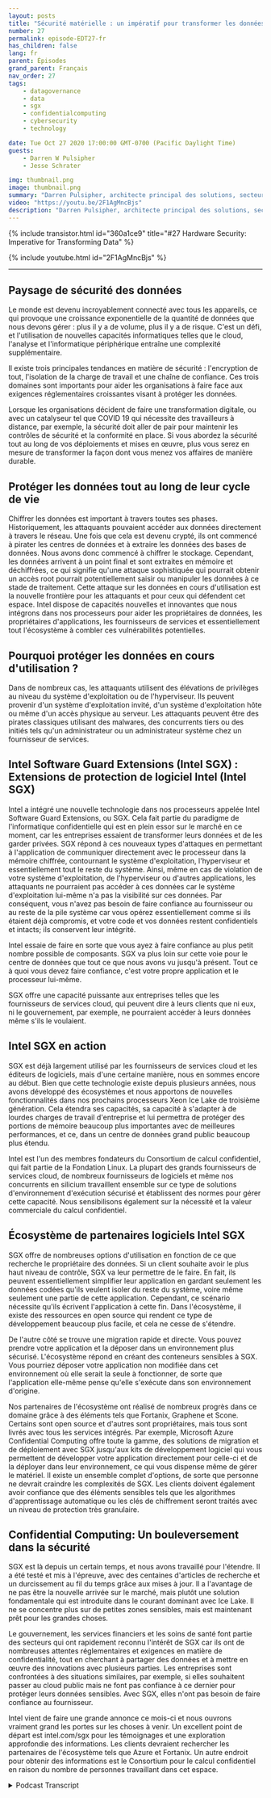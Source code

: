```yaml
---
layout: posts
title: "Sécurité matérielle : un impératif pour transformer les données."
number: 27
permalink: episode-EDT27-fr
has_children: false
lang: fr
parent: Épisodes
grand_parent: Français
nav_order: 27
tags:
    - datagovernance
    - data
    - sgx
    - confidentialcomputing
    - cybersecurity
    - technology

date: Tue Oct 27 2020 17:00:00 GMT-0700 (Pacific Daylight Time)
guests:
    - Darren W Pulsipher
    - Jesse Schrater

img: thumbnail.png
image: thumbnail.png
summary: "Darren Pulsipher, architecte principal des solutions, secteur public, Intel, et Jesse Schrater, responsable de la sécurité, groupe des plateformes de données, Intel, discutent du paysage actuel de la sécurité et de la manière dont SGX d'Intel et l'écosystème de partenaires offrent une solution éprouvée et opportune pour les données en cours d'utilisation et d'autres préoccupations en matière de sécurité."
video: "https://youtu.be/2F1AgMncBjs"
description: "Darren Pulsipher, architecte principal des solutions, secteur public, Intel, et Jesse Schrater, responsable de la sécurité, groupe des plateformes de données, Intel, discutent du paysage actuel de la sécurité et de la manière dont SGX d'Intel et l'écosystème de partenaires offrent une solution éprouvée et opportune pour les données en cours d'utilisation et d'autres préoccupations en matière de sécurité."
---
```


<div>
{% include transistor.html id="360a1ce9" title="#27 Hardware Security: Imperative for Transforming Data" %}

{% include youtube.html id="2F1AgMncBjs" %}
</div>

---

## Paysage de sécurité des données

Le monde est devenu incroyablement connecté avec tous les appareils, ce qui provoque une croissance exponentielle de la quantité de données que nous devons gérer : plus il y a de volume, plus il y a de risque. C'est un défi, et l'utilisation de nouvelles capacités informatiques telles que le cloud, l'analyse et l'informatique périphérique entraîne une complexité supplémentaire.

Il existe trois principales tendances en matière de sécurité : l'encryption de tout, l'isolation de la charge de travail et une chaîne de confiance. Ces trois domaines sont importants pour aider les organisations à faire face aux exigences réglementaires croissantes visant à protéger les données.

Lorsque les organisations décident de faire une transformation digitale, ou avec un catalyseur tel que COVID 19 qui nécessite des travailleurs à distance, par exemple, la sécurité doit aller de pair pour maintenir les contrôles de sécurité et la conformité en place. Si vous abordez la sécurité tout au long de vos déploiements et mises en œuvre, plus vous serez en mesure de transformer la façon dont vous menez vos affaires de manière durable.

## Protéger les données tout au long de leur cycle de vie

Chiffrer les données est important à travers toutes ses phases. Historiquement, les attaquants pouvaient accéder aux données directement à travers le réseau. Une fois que cela est devenu crypté, ils ont commencé à pirater les centres de données et à extraire les données des bases de données. Nous avons donc commencé à chiffrer le stockage. Cependant, les données arrivent à un point final et sont extraites en mémoire et déchiffrées, ce qui signifie qu'une attaque sophistiquée qui pourrait obtenir un accès root pourrait potentiellement saisir ou manipuler les données à ce stade de traitement. Cette attaque sur les données en cours d'utilisation est la nouvelle frontière pour les attaquants et pour ceux qui défendent cet espace. Intel dispose de capacités nouvelles et innovantes que nous intégrons dans nos processeurs pour aider les propriétaires de données, les propriétaires d'applications, les fournisseurs de services et essentiellement tout l'écosystème à combler ces vulnérabilités potentielles.

## Pourquoi protéger les données en cours d'utilisation ?

Dans de nombreux cas, les attaquants utilisent des élévations de privilèges au niveau du système d'exploitation ou de l'hyperviseur. Ils peuvent provenir d'un système d'exploitation invité, d'un système d'exploitation hôte ou même d'un accès physique au serveur. Les attaquants peuvent être des pirates classiques utilisant des malwares, des concurrents tiers ou des initiés tels qu'un administrateur ou un administrateur système chez un fournisseur de services.

## Intel Software Guard Extensions (Intel SGX) : Extensions de protection de logiciel Intel (Intel SGX)

Intel a intégré une nouvelle technologie dans nos processeurs appelée Intel Software Guard Extensions, ou SGX. Cela fait partie du paradigme de l'informatique confidentielle qui est en plein essor sur le marché en ce moment, car les entreprises essaient de transformer leurs données et de les garder privées. SGX répond à ces nouveaux types d'attaques en permettant à l'application de communiquer directement avec le processeur dans la mémoire chiffrée, contournant le système d'exploitation, l'hyperviseur et essentiellement tout le reste du système. Ainsi, même en cas de violation de votre système d'exploitation, de l'hyperviseur ou d'autres applications, les attaquants ne pourraient pas accéder à ces données car le système d'exploitation lui-même n'a pas la visibilité sur ces données. Par conséquent, vous n'avez pas besoin de faire confiance au fournisseur ou au reste de la pile système car vous opérez essentiellement comme si ils étaient déjà compromis, et votre code et vos données restent confidentiels et intacts; ils conservent leur intégrité.

Intel essaie de faire en sorte que vous ayez à faire confiance au plus petit nombre possible de composants. SGX va plus loin sur cette voie pour le centre de données que tout ce que nous avons vu jusqu'à présent. Tout ce à quoi vous devez faire confiance, c'est votre propre application et le processeur lui-même.

SGX offre une capacité puissante aux entreprises telles que les fournisseurs de services cloud, qui peuvent dire à leurs clients que ni eux, ni le gouvernement, par exemple, ne pourraient accéder à leurs données même s'ils le voulaient.

## Intel SGX en action

SGX est déjà largement utilisé par les fournisseurs de services cloud et les éditeurs de logiciels, mais d'une certaine manière, nous en sommes encore au début. Bien que cette technologie existe depuis plusieurs années, nous avons développé des écosystèmes et nous apportons de nouvelles fonctionnalités dans nos prochains processeurs Xeon Ice Lake de troisième génération. Cela étendra ses capacités, sa capacité à s'adapter à de lourdes charges de travail d'entreprise et lui permettra de protéger des portions de mémoire beaucoup plus importantes avec de meilleures performances, et ce, dans un centre de données grand public beaucoup plus étendu.

Intel est l'un des membres fondateurs du Consortium de calcul confidentiel, qui fait partie de la Fondation Linux. La plupart des grands fournisseurs de services cloud, de nombreux fournisseurs de logiciels et même nos concurrents en silicium travaillent ensemble sur ce type de solutions d'environnement d'exécution sécurisé et établissent des normes pour gérer cette capacité. Nous sensibilisons également sur la nécessité et la valeur commerciale du calcul confidentiel.

## Écosystème de partenaires logiciels Intel SGX

SGX offre de nombreuses options d'utilisation en fonction de ce que recherche le propriétaire des données. Si un client souhaite avoir le plus haut niveau de contrôle, SGX va leur permettre de le faire. En fait, ils peuvent essentiellement simplifier leur application en gardant seulement les données codées qu'ils veulent isoler du reste du système, voire même seulement une partie de cette application. Cependant, ce scénario nécessite qu'ils écrivent l'application à cette fin. Dans l'écosystème, il existe des ressources en open source qui rendent ce type de développement beaucoup plus facile, et cela ne cesse de s'étendre.

De l'autre côté se trouve une migration rapide et directe. Vous pouvez prendre votre application et la déposer dans un environnement plus sécurisé. L'écosystème répond en créant des conteneurs sensibles à SGX. Vous pourriez déposer votre application non modifiée dans cet environnement où elle serait la seule à fonctionner, de sorte que l'application elle-même pense qu'elle s'exécute dans son environnement d'origine.

Nos partenaires de l'écosystème ont réalisé de nombreux progrès dans ce domaine grâce à des éléments tels que Fortanix, Graphene et Scone. Certains sont open source et d'autres sont propriétaires, mais tous sont livrés avec tous les services intégrés. Par exemple, Microsoft Azure Confidential Computing offre toute la gamme, des solutions de migration et de déploiement avec SGX jusqu'aux kits de développement logiciel qui vous permettent de développer votre application directement pour celle-ci et de la déployer dans leur environnement, ce qui vous dispense même de gérer le matériel. Il existe un ensemble complet d'options, de sorte que personne ne devrait craindre les complexités de SGX. Les clients doivent également avoir confiance que des éléments sensibles tels que les algorithmes d'apprentissage automatique ou les clés de chiffrement seront traités avec un niveau de protection très granulaire.

## Confidential Computing: Un bouleversement dans la sécurité

SGX est là depuis un certain temps, et nous avons travaillé pour l'étendre. Il a été testé et mis à l'épreuve, avec des centaines d'articles de recherche et un durcissement au fil du temps grâce aux mises à jour. Il a l'avantage de ne pas être la nouvelle arrivée sur le marché, mais plutôt une solution fondamentale qui est introduite dans le courant dominant avec Ice Lake. Il ne se concentre plus sur de petites zones sensibles, mais est maintenant prêt pour les grandes choses.

Le gouvernement, les services financiers et les soins de santé font partie des secteurs qui ont rapidement reconnu l'intérêt de SGX car ils ont de nombreuses attentes réglementaires et exigences en matière de confidentialité, tout en cherchant à partager des données et à mettre en œuvre des innovations avec plusieurs parties. Les entreprises sont confrontées à des situations similaires, par exemple, si elles souhaitent passer au cloud public mais ne font pas confiance à ce dernier pour protéger leurs données sensibles. Avec SGX, elles n'ont pas besoin de faire confiance au fournisseur.

Intel vient de faire une grande annonce ce mois-ci et nous ouvrons vraiment grand les portes sur les choses à venir. Un excellent point de départ est intel.com/sgx pour les témoignages et une exploration approfondie des informations. Les clients devraient rechercher les partenaires de l'écosystème tels que Azure et Fortanix. Un autre endroit pour obtenir des informations est le Consortium pour le calcul confidentiel en raison du nombre de personnes travaillant dans cet espace.



<details>
<summary> Podcast Transcript </summary>

<p></p>

</details>
